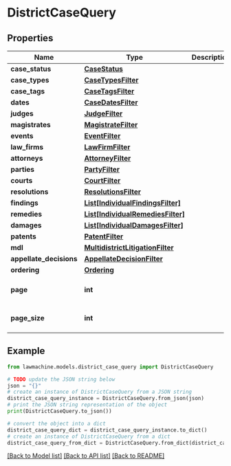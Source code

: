 # DistrictCaseQuery


## Properties

Name | Type | Description | Notes
------------ | ------------- | ------------- | -------------
**case_status** | [**CaseStatus**](CaseStatus.md) |  | [optional] 
**case_types** | [**CaseTypesFilter**](CaseTypesFilter.md) |  | [optional] 
**case_tags** | [**CaseTagsFilter**](CaseTagsFilter.md) |  | [optional] 
**dates** | [**CaseDatesFilter**](CaseDatesFilter.md) |  | [optional] 
**judges** | [**JudgeFilter**](JudgeFilter.md) |  | [optional] 
**magistrates** | [**MagistrateFilter**](MagistrateFilter.md) |  | [optional] 
**events** | [**EventFilter**](EventFilter.md) |  | [optional] 
**law_firms** | [**LawFirmFilter**](LawFirmFilter.md) |  | [optional] 
**attorneys** | [**AttorneyFilter**](AttorneyFilter.md) |  | [optional] 
**parties** | [**PartyFilter**](PartyFilter.md) |  | [optional] 
**courts** | [**CourtFilter**](CourtFilter.md) |  | [optional] 
**resolutions** | [**ResolutionsFilter**](ResolutionsFilter.md) |  | [optional] 
**findings** | [**List[IndividualFindingsFilter]**](IndividualFindingsFilter.md) |  | [optional] 
**remedies** | [**List[IndividualRemediesFilter]**](IndividualRemediesFilter.md) |  | [optional] 
**damages** | [**List[IndividualDamagesFilter]**](IndividualDamagesFilter.md) |  | [optional] 
**patents** | [**PatentFilter**](PatentFilter.md) |  | [optional] 
**mdl** | [**MultidistrictLitigationFilter**](MultidistrictLitigationFilter.md) |  | [optional] 
**appellate_decisions** | [**AppellateDecisionFilter**](AppellateDecisionFilter.md) |  | [optional] 
**ordering** | [**Ordering**](Ordering.md) |  | [optional] 
**page** | **int** |  | [optional] [default to 1]
**page_size** | **int** |  | [optional] [default to 5]

## Example

```python
from lawmachine.models.district_case_query import DistrictCaseQuery

# TODO update the JSON string below
json = "{}"
# create an instance of DistrictCaseQuery from a JSON string
district_case_query_instance = DistrictCaseQuery.from_json(json)
# print the JSON string representation of the object
print(DistrictCaseQuery.to_json())

# convert the object into a dict
district_case_query_dict = district_case_query_instance.to_dict()
# create an instance of DistrictCaseQuery from a dict
district_case_query_from_dict = DistrictCaseQuery.from_dict(district_case_query_dict)
```
[[Back to Model list]](../README.md#documentation-for-models) [[Back to API list]](../README.md#documentation-for-api-endpoints) [[Back to README]](../README.md)


